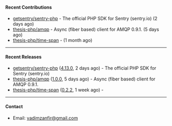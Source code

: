 #### Recent Contributions

- [getsentry/sentry-php](https://github.com/getsentry/sentry-php) - The official PHP SDK for Sentry (sentry.io) (2 days ago)
- [thesis-php/amqp](https://github.com/thesis-php/amqp) - Async (fiber based) client for AMQP 0.9.1. (5 days ago)
- [thesis-php/time-span](https://github.com/thesis-php/time-span) -  (1 month ago)

---

#### Recent Releases

- [getsentry/sentry-php](https://github.com/getsentry/sentry-php) ([4.13.0](https://github.com/getsentry/sentry-php/releases/tag/4.13.0), 2 days ago) - The official PHP SDK for Sentry (sentry.io)
- [thesis-php/amqp](https://github.com/thesis-php/amqp) ([1.0.0](https://github.com/thesis-php/amqp/releases/tag/1.0.0), 5 days ago) - Async (fiber based) client for AMQP 0.9.1.
- [thesis-php/time-span](https://github.com/thesis-php/time-span) ([0.2.2](https://github.com/thesis-php/time-span/releases/tag/0.2.2), 1 week ago) - 

---

#### Contact

- Email: [vadimzanfir@gmail.com](mailto://vadimzanfir@gmail.com)
